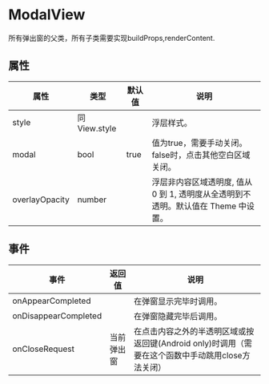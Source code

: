 # ModalView
所有弹出窗的父类，所有子类需要实现buildProps,renderContent.


## 属性
| 属性 | 类型 | 默认值 | 说明 |
|---|---|---|---|
| style | 同View.style |  | 浮层样式。
| modal | bool | true | 值为true，需要手动关闭。false时，点击其他空白区域关闭。
| overlayOpacity | number |  | 浮层非内容区域透明度, 值从 0 到 1, 透明度从全透明到不透明。默认值在 Theme 中设置。

## 事件
| 事件 | 返回值 | 说明 |
|---|---|---|
| onAppearCompleted |  | 在弹窗显示完毕时调用。
| onDisappearCompleted |  | 在弹窗隐藏完毕后调用。
| onCloseRequest | 当前弹出窗 | 在点击内容之外的半透明区域或按返回键(Android only)时调用（需要在这个函数中手动跳用close方法关闭）
